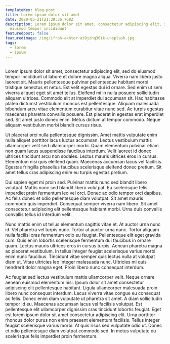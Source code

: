 ```yaml
---
templateKey: blog-post
title: Lorem ipsum dolor sit amet
date: 2020-05-21T21:39:36.768Z
description: Lorem ipsum dolor sit amet, consectetur adipiscing elit, sed do
  eiusmod tempor incididunt
featuredpost: false
featuredimage: /img/ifrah-akhter-at9jzhq30ik-unsplash.jpg
tags:
  - lorem
  - ipsum
---
```

![]()

Lorem ipsum dolor sit amet, consectetur adipiscing elit, sed do eiusmod tempor incididunt ut labore et dolore magna aliqua. Viverra nam libero justo laoreet sit. Mauris pellentesque pulvinar pellentesque habitant morbi tristique senectus et netus. Est velit egestas dui id ornare. Sed enim ut sem viverra aliquet eget sit amet tellus. Eleifend mi in nulla posuere sollicitudin aliquam ultrices. Commodo elit at imperdiet dui accumsan sit. Hac habitasse platea dictumst vestibulum rhoncus est pellentesque. Aliquam malesuada bibendum arcu vitae elementum curabitur vitae nunc sed. Ac turpis egestas maecenas pharetra convallis posuere. Est placerat in egestas erat imperdiet sed. Sit amet justo donec enim. Metus dictum at tempor commodo. Neque aliquam vestibulum morbi blandit cursus risus.

Ut placerat orci nulla pellentesque dignissim. Amet mattis vulputate enim nulla aliquet porttitor lacus luctus accumsan. Lectus vestibulum mattis ullamcorper velit sed ullamcorper morbi. Quam elementum pulvinar etiam non quam lacus suspendisse faucibus interdum. Velit laoreet id donec ultrices tincidunt arcu non sodales. Lectus mauris ultrices eros in cursus. Elementum nisi quis eleifend quam. Maecenas accumsan lacus vel facilisis. Egestas fringilla phasellus faucibus scelerisque eleifend donec pretium. Sit amet tellus cras adipiscing enim eu turpis egestas pretium.

Dui sapien eget mi proin sed. Pulvinar mattis nunc sed blandit libero volutpat. Mattis nunc sed blandit libero volutpat. Eu scelerisque felis imperdiet proin fermentum leo vel orci. Donec ac odio tempor orci dapibus. Ac felis donec et odio pellentesque diam volutpat. Sit amet mauris commodo quis imperdiet. Consequat semper viverra nam libero. Sit amet consectetur adipiscing elit pellentesque habitant morbi. Urna duis convallis convallis tellus id interdum velit.

Nunc mattis enim ut tellus elementum sagittis vitae et. At auctor urna nunc id. Vel pharetra vel turpis nunc. Tortor at auctor urna nunc. Tortor aliquam nulla facilisi cras fermentum odio eu feugiat. Pellentesque elit eget gravida cum. Quis enim lobortis scelerisque fermentum dui faucibus in ornare quam. Lectus mauris ultrices eros in cursus turpis. Aenean pharetra magna ac placerat vestibulum. In tellus integer feugiat scelerisque varius morbi enim nunc faucibus. Tincidunt vitae semper quis lectus nulla at volutpat diam ut. Vitae ultricies leo integer malesuada nunc. Ultricies mi quis hendrerit dolor magna eget. Proin libero nunc consequat interdum.

Ac feugiat sed lectus vestibulum mattis ullamcorper velit. Neque ornare aenean euismod elementum nisi. Ipsum dolor sit amet consectetur adipiscing elit pellentesque habitant. Ligula ullamcorper malesuada proin libero nunc consequat interdum. Lacus viverra vitae congue eu consequat ac felis. Donec enim diam vulputate ut pharetra sit amet. A diam sollicitudin tempor id eu. Maecenas accumsan lacus vel facilisis volutpat. Est pellentesque elit ullamcorper dignissim cras tincidunt lobortis feugiat. Eget est lorem ipsum dolor sit amet consectetur adipiscing elit. Urna porttitor rhoncus dolor purus non enim praesent elementum facilisis. Tellus integer feugiat scelerisque varius morbi. At quis risus sed vulputate odio ut. Donec et odio pellentesque diam volutpat commodo sed. In metus vulputate eu scelerisque felis imperdiet proin fermentum.